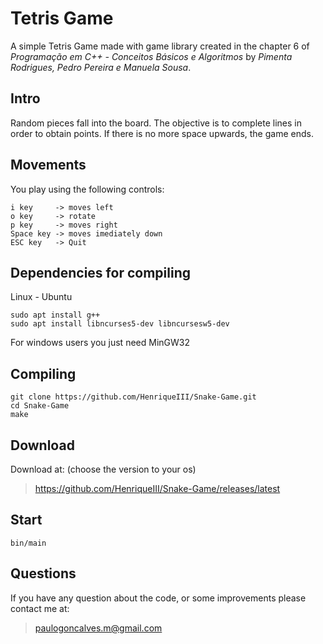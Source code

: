 # Tetris Game
A simple Tetris Game made with game library created in the chapter 6 of *Programação em C++ - Conceitos Básicos e Algoritmos* by *Pimenta Rodrigues, Pedro Pereira e Manuela Sousa*.

## Intro
Random pieces fall into the board. The objective is to complete lines in order to obtain points. If there is no more space upwards, the game ends.

## Movements
You play using the following controls:
```
i key     -> moves left
o key     -> rotate
p key     -> moves right
Space key -> moves imediately down
ESC key   -> Quit
```
## Dependencies for compiling
Linux - Ubuntu
```
sudo apt install g++
sudo apt install libncurses5-dev libncursesw5-dev
```
For windows users you just need MinGW32

## Compiling

```
git clone https://github.com/HenriqueIII/Snake-Game.git
cd Snake-Game
make
```
## Download
Download at: (choose the version to your os)
> https://github.com/HenriqueIII/Snake-Game/releases/latest

## Start
```
bin/main
```
## Questions
If you have any question about the code, or some improvements please contact me at:
> paulogoncalves.m@gmail.com
